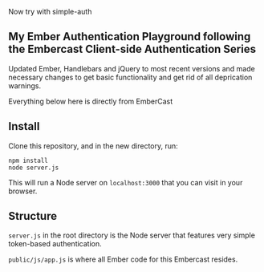 Now try with simple-auth
## My Ember Authentication Playground following the Embercast Client-side Authentication Series

Updated Ember, Handlebars and jQuery to most recent versions and made necessary changes to get basic
functionality and get rid of all deprication warnings.

Everything below here is directly from EmberCast
## Install

Clone this repository, and in the new directory, run:

    npm install
    node server.js

This will run a Node server on `localhost:3000` that you can visit in
your browser.

## Structure

`server.js` in the root directory is the Node server that features
very simple token-based authentication. 

`public/js/app.js` is where all Ember code for this Embercast resides.

